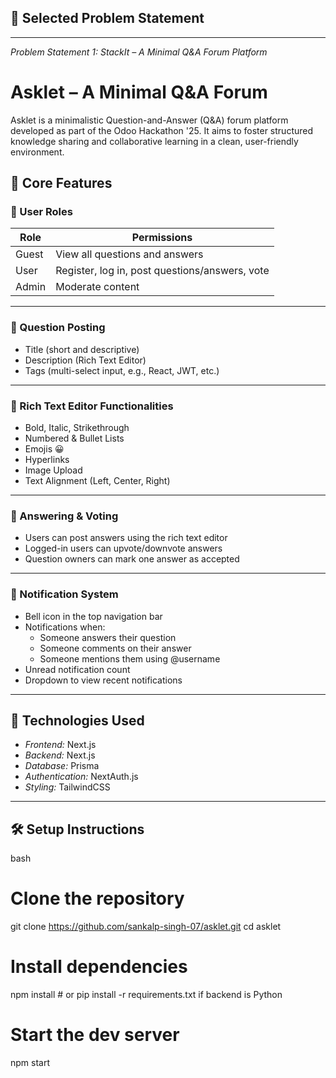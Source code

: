 ## 🚀 Selected Problem Statement

---

_Problem Statement 1: StackIt – A Minimal Q&A Forum Platform_

# Asklet – A Minimal Q&A Forum

Asklet is a minimalistic Question-and-Answer (Q&A) forum platform developed as part of the Odoo Hackathon '25. It aims to foster structured knowledge sharing and collaborative learning in a clean, user-friendly environment.

## 🔑 Core Features

### 👥 User Roles

| Role  | Permissions                                    |
| ----- | ---------------------------------------------- |
| Guest | View all questions and answers                 |
| User  | Register, log in, post questions/answers, vote |
| Admin | Moderate content                               |

---

### 📝 Question Posting

-   Title (short and descriptive)
-   Description (Rich Text Editor)
-   Tags (multi-select input, e.g., React, JWT, etc.)

---

### 🧰 Rich Text Editor Functionalities

-   Bold, Italic, Strikethrough
-   Numbered & Bullet Lists
-   Emojis 😀
-   Hyperlinks
-   Image Upload
-   Text Alignment (Left, Center, Right)

---

### 💬 Answering & Voting

-   Users can post answers using the rich text editor
-   Logged-in users can upvote/downvote answers
-   Question owners can mark one answer as accepted

---

### 🔔 Notification System

-   Bell icon in the top navigation bar
-   Notifications when:
    -   Someone answers their question
    -   Someone comments on their answer
    -   Someone mentions them using @username
-   Unread notification count
-   Dropdown to view recent notifications

---

## 🔧 Technologies Used

-   _Frontend:_ Next.js
-   _Backend:_ Next.js
-   _Database:_ Prisma
-   _Authentication:_ NextAuth.js
-   _Styling:_ TailwindCSS

---

## 🛠 Setup Instructions

bash

# Clone the repository

git clone https://github.com/sankalp-singh-07/asklet.git
cd asklet

# Install dependencies

npm install # or pip install -r requirements.txt if backend is Python

# Start the dev server

npm start

